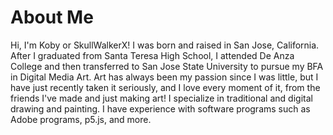 # About Me
Hi, I'm Koby or SkullWalkerX! I was born and raised in San Jose, California. After I graduated from Santa Teresa High School, I attended De Anza College and then transferred to San Jose State University to pursue my BFA in Digital Media Art. Art has always been my passion since I was little, but I have just recently taken it seriously, and I love every moment of it, from the friends I've made and just making art! I specialize in traditional and digital drawing and painting. I have experience with software programs such as Adobe programs, p5.js, and more.
